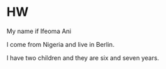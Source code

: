 # HW
My name if Ifeoma Ani

I come from Nigeria and live in Berlin.

I have two children and they are six and seven years.
